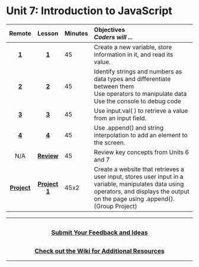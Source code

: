 # Unit 7: Introduction to JavaScript

|Remote|                                                        Lesson                                                         | Minutes | Objectives <br> _Coders will ..._                                                                                                                                                     |
| :-------------------------------------------------------------------------------------------------------------------: | :-----: | :------------------------------------------------------------------------------------------------------------------------------------------------------------------------------------ |:----|
| [**1**](https://docs.google.com/presentation/d/1AaIOMvh5GstXWmbmbhbtAXS_SCUaTLix-Jda4bZWB80/edit#slide=id.g801a20f61f_0_262)|     [**1**](https://docs.google.com/presentation/d/1RGoBSFb5kc0cZS7o6MnrZ0xWMynP7BEf9DEpQlWvdCo/edit?usp=sharing)     |   45    | Create a new variable, store information in it, and read its value.                                                                                                                   |
| [**2**](https://docs.google.com/presentation/d/1RRa6_isBDIIQ-3yonJa34rOK44Q8Idnh97ZBXYeDCt8/edit#slide=id.g5d61b732ba_0_0)|     [**2**](https://docs.google.com/presentation/d/15R71dJLJs-S_OGPcBtPZJOhQ3IbSLiiGetWa0g7AhJU/edit?usp=sharing)     |   45    | Identify strings and numbers as data types and differentiate between them<br> Use operators to manipulate data        <br> Use the console to debug code                                                                |
| [**3**](https://docs.google.com/presentation/d/1fUPIWidG99nfDccJ9jeBxj1mw259fBKBXsYRYmUdsiE/edit#slide=id.g5d61b732ba_0_0)|     [**3**](https://docs.google.com/presentation/d/1QomWGJmdjc0aHJZPLjb8SI-NGQPaw5Trl6A3Q1jeAWA/edit?usp=sharing)     |   45    | Use input.val( ) to retrieve a value from an input field.                                                                                                                             |
| [**4**](https://docs.google.com/presentation/d/14cLsCObYHAeWsMQcKS3Qkily-b_dw7VWRhY9zcvbjqk/edit#slide=id.g5d61b732ba_0_0)|     [**4**](https://docs.google.com/presentation/d/1Tecktka08NtQ2Kyg-AbXpLGTOUu9LTJI0e9j6UotmyU/edit?usp=sharing)     |   45    | Use .append() and string interpolation to add an element to the screen.                                                                                                               |
|N/A| [**Review**](https://docs.google.com/presentation/d/11SPm61ewL8C3R0YkWBE4stwBC5NcXnI0pp2Vg7Bn8_4/edit#slide=id.g801a20f61f_0_4200) |  45 | Review key concepts from Units 6 and 7|
|[**Project**](https://docs.google.com/presentation/d/1QQULJc4ms2bce8onrlgHr2qGaU8iBmnHwwLUmm3c1Z4/edit)| [**Project 1**](https://docs.google.com/presentation/d/1I9I1iPAHTIJuHCg4nB9hMovAbUOjzHTJkkeftvhOCQE/edit?usp=sharing) |  45x2   | Create a website that retrieves a user input, stores user input in a variable, manipulates data using operators, and displays the output on the page using .append(). (Group Project) |

---

## <h3 align="center"><a href="https://forms.gle/vyAD1HFwXHZMRXrr9">Submit Your Feedback and Ideas</a></h3>

## <h3 align="center"><a href="https://github.com/itscodenation/curriculum-20-21/wiki">Check out the Wiki for Additional Resources</a></h3>

---
